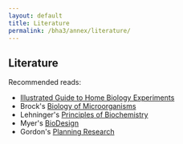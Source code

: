 ```yaml
---
layout: default
title: Literature
permalink: /bha3/annex/literature/
---
```


## Literature

Recommended reads:
* [Illustrated Guide to Home Biology Experiments](http://www.thehomescientist.com/manuals/Illustrated_Guide_to_Home_Biology_Experiments.pdf)
* Brock's [Biology of Microorganisms](http://www.amazon.com/Brock-Biology-/Users/pieter/GitHub/BioHackAcademy.github.io/biofactory/literature/index.mdMicroorganisms-14th-Edition/dp/0321897390)
* Lehninger's [Principles of Biochemistry](http://www.amazon.com/Lehninger-Principles-Biochemistry-David-Nelson/dp/1429234148)
* Myer's [BioDesign](http://www.amazon.com/Bio-Design-Nature-Science-Creativity/dp/0870709526)
* Gordon's [Planning Research](http://www.amazon.com/Planning-Research-Environmental-Resource-Sciences/dp/0300120060)

